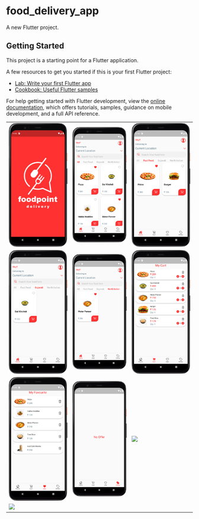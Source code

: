 # food_delivery_app

A new Flutter project.

## Getting Started

This project is a starting point for a Flutter application.

A few resources to get you started if this is your first Flutter project:

- [Lab: Write your first Flutter app](https://docs.flutter.dev/get-started/codelab)
- [Cookbook: Useful Flutter samples](https://docs.flutter.dev/cookbook)

For help getting started with Flutter development, view the
[online documentation](https://docs.flutter.dev/), which offers tutorials,
samples, guidance on mobile development, and a full API reference.
<table>
  <tr>
    <td><img src="assets/output/food/2.png" </td>
    <td><img src="assets/output/food/3.png" </td>
    <td><img src="assets/output/food/4.png" </td>
  </tr>
  <tr>
    <td><img src="assets/output/food/5.png" </td>
      <td><img src="assets/output/food/6.png" </td>
        <td><img src="assets/output/food/7.png" </td>
  </tr>
  
  <tr>
    <td><img src="assets/output/food/8.png" </td>
      <td><img src="assets/output/food/9.png" </td>
      <td><img src="assets/output/food/11.png" </td>
  </tr>
  <tr>
    <td><img src="https://user-images.githubusercontent.com/120237924/229594545-d6dcf446-5c21-402e-924a-1d9df4eeb08e.png" </td>
  </tr>

</table>



